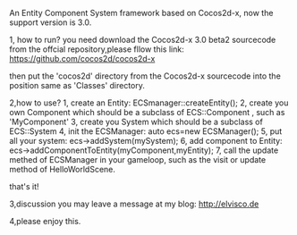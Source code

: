 An Entity Component System framework based on Cocos2d-x, now the support version is 3.0.


1, how to run?
you need download the Cocos2d-x 3.0 beta2 sourcecode from the offcial repository,please fllow this link:
https://github.com/cocos2d/cocos2d-x 

then put the 'cocos2d' directory from the Cocos2d-x sourcecode into the position same as 'Classes' directory.


2,how to use?
  1, create an Entity: ECSmanager::createEntity();
  2, create you own Component which should be a subclass of ECS::Component , such as 'MyComponent'
  3, create you System which should be a subclass of ECS::System
  4, init the ECSManager: auto ecs=new ECSManager();
  5, put all your system: ecs->addSystem(mySystem);
  6, add component to Entity: ecs->addComponentToEntity(myComponent,myEntity);
  7, call the update methed of ECSManager in your gameloop, such as the visit or update method of HelloWorldScene.
  
  
  that's it!
  
  
3,discussion
you may leave a message at my blog: http://elvisco.de

4,please enjoy this.
